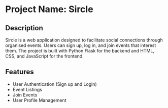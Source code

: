 # Project Name: Sircle

## Description
Sircle is a web application designed to facilitate social connections through organised events. Users can sign up, log in, and join events that interest them. The project is built with Python Flask for the backend and HTML, CSS, and JavaScript for the frontend.

## Features
- User Authentication (Sign up and Login)
- Event Listings
- Join Events
- User Profile Management
